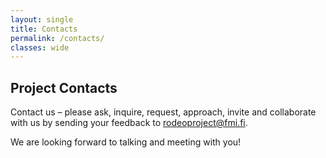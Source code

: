 ```yaml
---
layout: single
title: Contacts
permalink: /contacts/
classes: wide
---
```


## Project Contacts

Contact us – please ask, inquire, request, approach, invite and collaborate with us by sending your feedback to [rodeoproject@fmi.fi](rodeoproject@fmi.fi).

We are looking forward to talking and meeting with you! 
